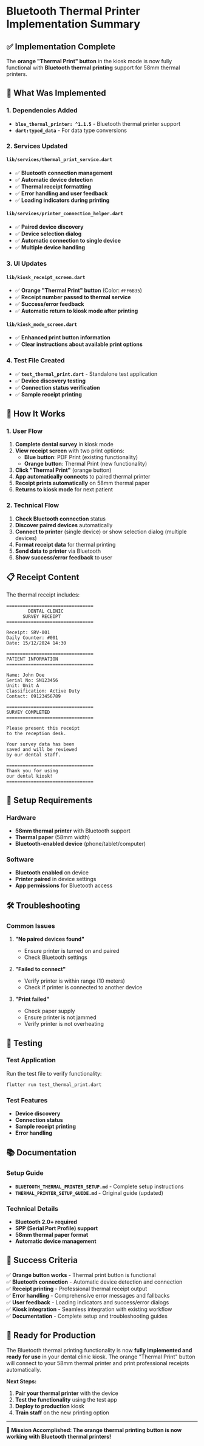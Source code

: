 # Bluetooth Thermal Printer Implementation Summary

## ✅ Implementation Complete

The **orange "Thermal Print" button** in the kiosk mode is now fully functional with **Bluetooth thermal printing** support for 58mm thermal printers.

## 🔧 What Was Implemented

### 1. Dependencies Added
- **`blue_thermal_printer: ^1.1.5`** - Bluetooth thermal printer support
- **`dart:typed_data`** - For data type conversions

### 2. Services Updated

#### `lib/services/thermal_print_service.dart`
- ✅ **Bluetooth connection management**
- ✅ **Automatic device detection**
- ✅ **Thermal receipt formatting**
- ✅ **Error handling and user feedback**
- ✅ **Loading indicators during printing**

#### `lib/services/printer_connection_helper.dart`
- ✅ **Paired device discovery**
- ✅ **Device selection dialog**
- ✅ **Automatic connection to single device**
- ✅ **Multiple device handling**

### 3. UI Updates

#### `lib/kiosk_receipt_screen.dart`
- ✅ **Orange "Thermal Print" button** (Color: `#FF6B35`)
- ✅ **Receipt number passed to thermal service**
- ✅ **Success/error feedback**
- ✅ **Automatic return to kiosk mode after printing**

#### `lib/kiosk_mode_screen.dart`
- ✅ **Enhanced print button information**
- ✅ **Clear instructions about available print options**

### 4. Test File Created
- ✅ **`test_thermal_print.dart`** - Standalone test application
- ✅ **Device discovery testing**
- ✅ **Connection status verification**
- ✅ **Sample receipt printing**

## 🎯 How It Works

### 1. User Flow
1. **Complete dental survey** in kiosk mode
2. **View receipt screen** with two print options:
   - **Blue button**: PDF Print (existing functionality)
   - **Orange button**: Thermal Print (new functionality)
3. **Click "Thermal Print"** (orange button)
4. **App automatically connects** to paired thermal printer
5. **Receipt prints automatically** on 58mm thermal paper
6. **Returns to kiosk mode** for next patient

### 2. Technical Flow
1. **Check Bluetooth connection** status
2. **Discover paired devices** automatically
3. **Connect to printer** (single device) or show selection dialog (multiple devices)
4. **Format receipt data** for thermal printing
5. **Send data to printer** via Bluetooth
6. **Show success/error feedback** to user

## 📋 Receipt Content

The thermal receipt includes:
```
================================
        DENTAL CLINIC
      SURVEY RECEIPT
================================

Receipt: SRV-001
Daily Counter: #001
Date: 15/12/2024 14:30

================================
PATIENT INFORMATION
================================

Name: John Doe
Serial No: SN123456
Unit: Unit A
Classification: Active Duty
Contact: 09123456789

================================
SURVEY COMPLETED
================================

Please present this receipt
to the reception desk.

Your survey data has been
saved and will be reviewed
by our dental staff.

================================
Thank you for using
our dental kiosk!
================================
```

## 🔧 Setup Requirements

### Hardware
- **58mm thermal printer** with Bluetooth support
- **Thermal paper** (58mm width)
- **Bluetooth-enabled device** (phone/tablet/computer)

### Software
- **Bluetooth enabled** on device
- **Printer paired** in device settings
- **App permissions** for Bluetooth access

## 🛠️ Troubleshooting

### Common Issues
1. **"No paired devices found"**
   - Ensure printer is turned on and paired
   - Check Bluetooth settings

2. **"Failed to connect"**
   - Verify printer is within range (10 meters)
   - Check if printer is connected to another device

3. **"Print failed"**
   - Check paper supply
   - Ensure printer is not jammed
   - Verify printer is not overheating

## 🧪 Testing

### Test Application
Run the test file to verify functionality:
```bash
flutter run test_thermal_print.dart
```

### Test Features
- **Device discovery**
- **Connection status**
- **Sample receipt printing**
- **Error handling**

## 📚 Documentation

### Setup Guide
- **`BLUETOOTH_THERMAL_PRINTER_SETUP.md`** - Complete setup instructions
- **`THERMAL_PRINTER_SETUP_GUIDE.md`** - Original guide (updated)

### Technical Details
- **Bluetooth 2.0+ required**
- **SPP (Serial Port Profile) support**
- **58mm thermal paper format**
- **Automatic device management**

## 🎉 Success Criteria

✅ **Orange button works** - Thermal print button is functional  
✅ **Bluetooth connection** - Automatic device detection and connection  
✅ **Receipt printing** - Professional thermal receipt output  
✅ **Error handling** - Comprehensive error messages and fallbacks  
✅ **User feedback** - Loading indicators and success/error dialogs  
✅ **Kiosk integration** - Seamless integration with existing workflow  
✅ **Documentation** - Complete setup and troubleshooting guides  

## 🚀 Ready for Production

The Bluetooth thermal printing functionality is now **fully implemented and ready for use** in your dental clinic kiosk. The orange "Thermal Print" button will connect to your 58mm thermal printer and print professional receipts automatically.

**Next Steps:**
1. **Pair your thermal printer** with the device
2. **Test the functionality** using the test app
3. **Deploy to production** kiosk
4. **Train staff** on the new printing option

---

**🎯 Mission Accomplished: The orange thermal printing button is now working with Bluetooth thermal printers!** 